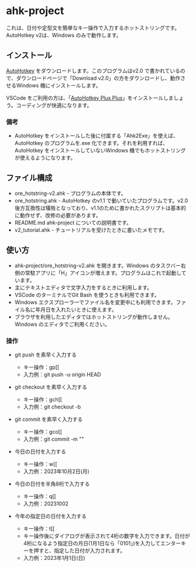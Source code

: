 # ahk-project
これは、日付や定型文を簡単なキー操作で入力するホットストリングです。AutoHotkey v2は、Windows のみで動作します。

## インストール
[AutoHotkey](https://www.autohotkey.com/) をダウンロードします。このプログラムはv2.0 で書かれているので、ダウンロードページで「Download v2.0」の方をダウンロードし、動作させるWindows 機にインストールします。


VSCode をご利用の方は、「[AutoHotkey Plus Plus](https://marketplace.visualstudio.com/items?itemName=mark-wiemer.vscode-autohotkey-plus-plus)」をインストールしましょう。コーディングが快適になります。

### 備考
- AutoHotkey をインストールした後に付属する「Ahk2Exe」を使えば、AutoHotkey のプログラムを.exe 化できます。それを利用すれば、AutoHotkey をインストールしていないWindows 機でもホットストリングが使えるようになります。

## ファイル構成
- ore_hotstring-v2.ahk - プログラムの本体です。
- ore_hotstring.ahk - AutoHotkey のv1.1 で動いていたプログラムです。v2.0後方互換性は犠牲となっており、v1.1のために書かれたスクリプトは基本的に動作せず、改修の必要があります。
- README.md ahk-project についての説明書です。
- v2_tutorial.ahk - チュートリアルを受けたときに書いたメモです。

## 使い方
- ahk-project/ore_hotstring-v2.ahk を開きます。Windows のタスクバー右側の常駐アプリに「H」アイコンが増えます。プログラムはこれで起動しています。
- 主にテキストエディタで文字入力をするときに利用します。
- VSCode のターミナルでGit Bash を使うときも利用できます。
- Windows エクスプローラーでファイル名を変更中にも利用できます。ファイル名に年月日を入れたいときに使えます。
- ブラウザを利用したエディタではホットストリングが動作しません。Windows のエディタでご利用ください。

### 操作
- git push を素早く入力する
    - キー操作：gp[[ 
    - 入力例：git push -u origin HEAD

- git checkout を素早く入力する
    - キー操作：gch[[ 
    - 入力例：git checkout -b 

- git commit を素早く入力する
    - キー操作：gco[[ 
    - 入力例：git commit -m ""

- 今日の日付を入力する
    - キー操作：w[[
    - 入力例：2023年10月2日(月)
- 今日の日付を半角8桁で入力する
    - キー操作：q[[ 
    - 入力例：20231002
- 今年の指定日の日付を入力する
    - キー操作：t[[
    - キー操作後にダイアログが表示されて4桁の数字を入力できます。日付が4桁になるよう指定日の月日(1月1日なら「0101」)を入力してエンターキーを押すと、指定した日付が入力されます。
    - 入力例：2023年1月1日(日)
